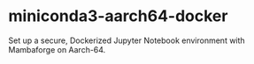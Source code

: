 # miniconda3-aarch64-docker
Set up a secure, Dockerized Jupyter Notebook environment with Mambaforge on Aarch-64.
